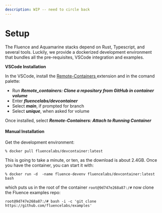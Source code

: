 ```yaml
---
description: WIP -- need to circle back
---
```


# Setup

The Fluence and Aquamarine stacks depend on Rust, Typescript, and several tools. Luckily, we provide a dockerized development environment that bundles all the pre-requisites, VSCode integration and examples.

**VSCode Installation**

In the VSCode, install the [Remote-Containers ](https://marketplace.visualstudio.com/items?itemName=ms-vscode-remote.remote-containers)extension and in the comand palette:

* Run _**Remote\_containers: Clone a repository from  GitHub in container volume**_
* Enter _**fluencelabs/devcontainer**_
* Select _**main**_, if prompted for branch
* Select _**unique**_, when asked for volume

Once installed, select _**Remote-Containers: Attach to Running Container**_ 

#### Manual Installation

Get the development environment:

```text
% docker pull fluencelabs/devcontainer:latest
```

This is going to take a minute, or ten, as the download is about 2.4GB. Once you have the container, you can start it with:

```text
% docker run -d  -name fluence-devenv fluencelabs/devcontainer:latest bash
```

which puts us in the root of the container `root@9d747e268a87:/#` now clone the Fluence examples repo:

```text
root@9d747e268a87:/# bash -i -c 'git clone https://github.com/fluencelabs/examples'
```



 

